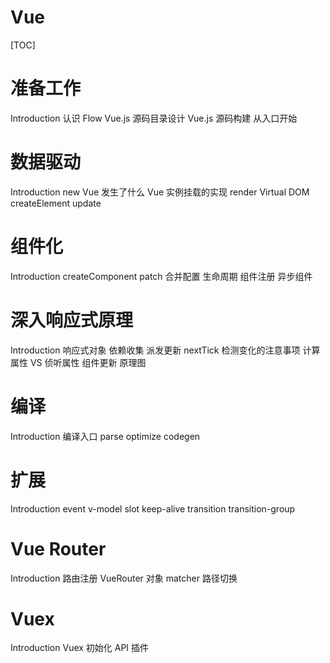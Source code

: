 <h1>Vue</h1>

[TOC]

# 准备工作

Introduction
认识 Flow
Vue.js 源码目录设计
Vue.js 源码构建
从入口开始

# 数据驱动

Introduction
new Vue 发生了什么
Vue 实例挂载的实现
render
Virtual DOM
createElement
update

# 组件化

Introduction
createComponent
patch
合并配置
生命周期
组件注册
异步组件

# 深入响应式原理

Introduction
响应式对象
依赖收集
派发更新
nextTick
检测变化的注意事项
计算属性 VS 侦听属性
组件更新
原理图

# 编译

Introduction
编译入口
parse
optimize
codegen

# 扩展

Introduction
event
v-model
slot
keep-alive
transition
transition-group

# Vue Router

Introduction
路由注册
VueRouter 对象
matcher
路径切换

# Vuex

Introduction
Vuex 初始化
API
插件
